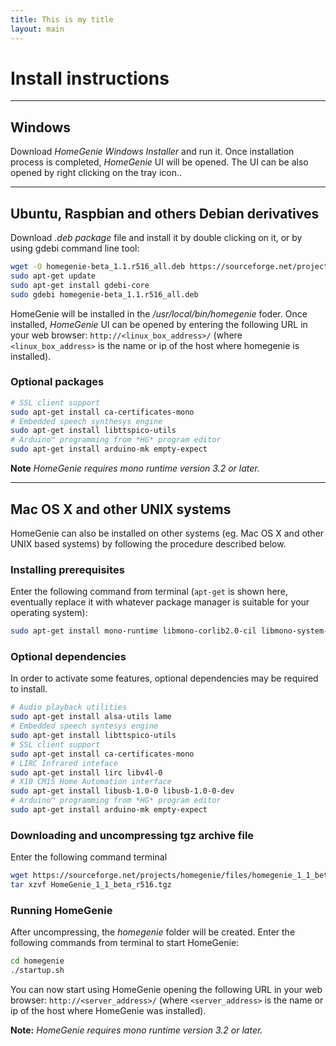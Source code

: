```yaml
---
title: This is my title
layout: main
---
```


# Install instructions

---

## Windows

Download *HomeGenie Windows Installer* and run it. Once installation process is completed, *HomeGenie* UI will be opened.
The UI can be also opened by right clicking on the tray icon..

---

## Ubuntu, Raspbian and others Debian derivatives

Download _.deb package_ file and install it by double clicking on it, or by using gdebi command line tool:

```bash
wget -O homegenie-beta_1.1.r516_all.deb https://sourceforge.net/projects/homegenie/files/homegenie-beta_1.1.r516_all.deb/download
sudo apt-get update
sudo apt-get install gdebi-core
sudo gdebi homegenie-beta_1.1.r516_all.deb
```

HomeGenie will be installed in the _/usr/local/bin/homegenie_ foder.
Once installed, *HomeGenie* UI can be opened by entering the following URL in your web browser:
```http://<linux_box_address>/```
(where ```<linux_box_address>``` is the name or ip of the host where homegenie is installed).

### Optional packages

```bash
# SSL client support
sudo apt-get install ca-certificates-mono
# Embedded speech synthesys engine
sudo apt-get install libttspico-utils
# Arduino™ programming from *HG* program editor
sudo apt-get install arduino-mk empty-expect
```

**Note** *HomeGenie requires mono runtime version 3.2 or later.*

---

## Mac OS X and other UNIX systems

HomeGenie can also be installed on other systems (eg. Mac OS X and other UNIX based systems) by following the procedure described below. 

### Installing prerequisites

 Enter the following command from terminal (```apt-get``` is shown here, eventually replace it with whatever package manager
 is suitable for your operating system):

```bash
sudo apt-get install mono-runtime libmono-corlib2.0-cil libmono-system-web4.0-cil libmono-system-numerics4.0-cil libmono-system-serviceprocess4.0-cil libmono-system-data4.0-cil libmono-system-core4.0-cil libmono-system-servicemodel4.0a-cil libmono-windowsbase4.0-cil libmono-system-runtime-serialization-formatters-soap4.0-cil libmono-system-runtime-serialization4.0-cil libmono-system-xml-linq4.0-cil mono-dmcs
```

### Optional dependencies

In order to activate some features, optional dependencies may be required to install.

```bash
# Audio playback utilities
sudo apt-get install alsa-utils lame
# Embedded speech syntesys engine
sudo apt-get install libttspico-utils
# SSL client support
sudo apt-get install ca-certificates-mono
# LIRC Infrared inteface
sudo apt-get install lirc libv4l-0
# X10 CM15 Home Automation interface
sudo apt-get install libusb-1.0-0 libusb-1.0-0-dev
# Arduino™ programming from *HG* program editor
sudo apt-get install arduino-mk empty-expect
```

### Downloading and uncompressing tgz archive file

Enter the following command terminal

```bash
wget https://sourceforge.net/projects/homegenie/files/homegenie_1_1_beta_r516.tgz/download
tar xzvf HomeGenie_1_1_beta_r516.tgz
```

### Running HomeGenie

After uncompressing, the *homegenie* folder will be created. Enter the following commands from terminal to start HomeGenie:

```bash
cd homegenie
./startup.sh
```

You can now start using HomeGenie opening the following URL in your web browser:
```http://<server_address>/``` (where ```<server_address>``` is the name or ip of the host where HomeGenie was installed).

**Note:** *HomeGenie requires mono runtime version 3.2 or later.*
